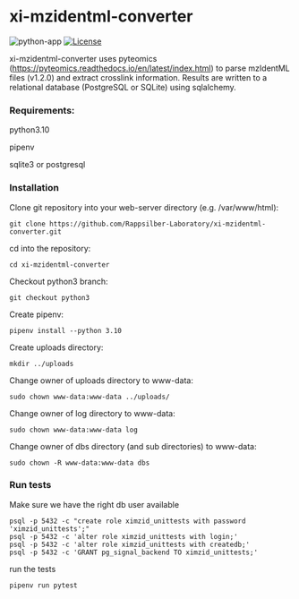 # xi-mzidentml-converter
![python-app](https://github.com/Rappsilber-Laboratory/xi-mzidentml-converter/actions/workflows/python-app.yml/badge.svg?branch=pride)
[![License](https://img.shields.io/badge/License-Apache_2.0-blue.svg)](https://opensource.org/licenses/Apache-2.0)

xi-mzidentml-converter uses pyteomics (https://pyteomics.readthedocs.io/en/latest/index.html) to parse mzIdentML files (v1.2.0) and extract crosslink information. Results are written to a relational database (PostgreSQL or SQLite) using sqlalchemy.

### Requirements:
python3.10

pipenv

sqlite3 or postgresql

### Installation

Clone git repository into your web-server directory (e.g. /var/www/html):

```git clone https://github.com/Rappsilber-Laboratory/xi-mzidentml-converter.git```

cd into the repository:

```cd xi-mzidentml-converter```

Checkout python3 branch:

```git checkout python3```

Create pipenv:

```pipenv install --python 3.10```

Create uploads directory:

```mkdir ../uploads```

Change owner of uploads directory to www-data:

```sudo chown www-data:www-data ../uploads/```

Change owner of log directory to www-data:

```sudo chown www-data:www-data log```

Change owner of dbs directory (and sub directories) to www-data:

```sudo chown -R www-data:www-data dbs```


### Run tests

Make sure we have the right db user available
```
psql -p 5432 -c "create role ximzid_unittests with password 'ximzid_unittests';"
psql -p 5432 -c 'alter role ximzid_unittests with login;'
psql -p 5432 -c 'alter role ximzid_unittests with createdb;'
psql -p 5432 -c 'GRANT pg_signal_backend TO ximzid_unittests;'
```
run the tests

```pipenv run pytest```
